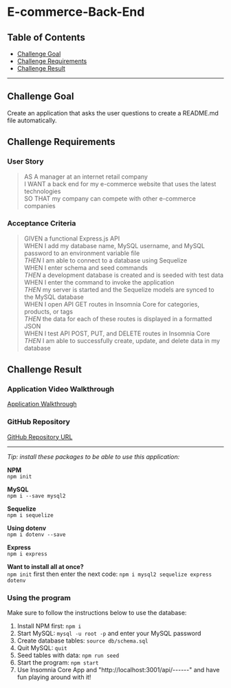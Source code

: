 # E-commerce-Back-End

## Table of Contents
* [Challenge Goal](#challenge-goal)
* [Challenge Requirements](#challenge-requirements)
* [Challenge Result](#challenge-result)
---

## Challenge Goal
Create an application that asks the user questions to create a README.md file automatically.


## Challenge Requirements

### User Story
>AS A manager at an internet retail company <br>
I WANT a back end for my e-commerce website that uses the latest technologies <br>
SO THAT my company can compete with other e-commerce companies <br>

### Acceptance Criteria
>GIVEN a functional Express.js API <br>
WHEN I add my database name, MySQL username, and MySQL password to an environment variable file <br>
*THEN* I am able to connect to a database using Sequelize <br>
WHEN I enter schema and seed commands <br>
*THEN* a development database is created and is seeded with test data <br>
WHEN I enter the command to invoke the application <br>
*THEN* my server is started and the Sequelize models are synced to the MySQL database <br>
WHEN I open API GET routes in Insomnia Core for categories, products, or tags <br>
*THEN* the data for each of these routes is displayed in a formatted JSON <br>
WHEN I test API POST, PUT, and DELETE routes in Insomnia Core <br>
*THEN* I am able to successfully create, update, and delete data in my database <br>


## Challenge Result

### Application Video Walkthrough
[Application Walkthrough](https://youtu.be/bLov3U400FE)

### GitHub Repository
[GitHub Repository URL](https://github.com/marioessig/E-commerce-Back-End)

---

*Tip: install these packages to be able to use this application:* <br>

**NPM** <br>
`npm init` <br>

**MySQL** <br>
`npm i --save mysql2` <br>

**Sequelize** <br>
`npm i sequelize` <br>

**Using dotenv** <br>
`npm i dotenv --save` <br>

**Express** <br>
`npm i express` <br>

**Want to install all at once?** <br>
`npm init` first then enter the next code:
`npm i mysql2 sequelize express dotenv`

### Using the program
Make sure to follow the instructions below to use the database:
1. Install NPM first: `npm i`
2. Start MySQL: `mysql -u root -p` and enter your MySQL password
3. Create database tables: `source db/schema.sql`
4. Quit MySQL: `quit`
5. Seed tables with data: `npm run seed`
6. Start the program: `npm start`
7. Use Insomnia Core App and "http://localhost:3001/api/------" and have fun playing around with it!
